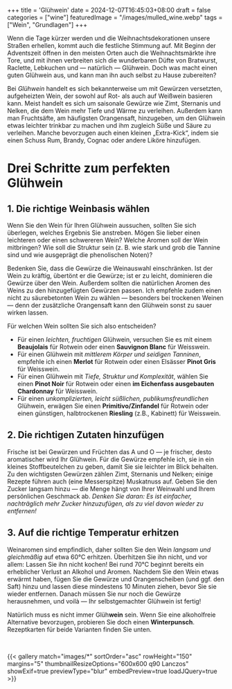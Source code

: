 +++
title = 'Glühwein'
date = 2024-12-07T16:45:03+08:00
draft = false
categories = ["wine"]
featuredImage = "/images/mulled_wine.webp"
tags = ["Wein", "Grundlagen"]
+++

Wenn die Tage kürzer werden und die Weihnachtsdekorationen unsere Straßen erhellen, kommt auch die festliche Stimmung auf. Mit Beginn der Adventszeit öffnen in den meisten Orten auch die Weihnachtsmärkte ihre Tore, und mit ihnen verbreiten sich die wunderbaren Düfte von Bratwurst, Raclette, Lebkuchen und — natürlich — Glühwein. Doch was macht einen guten Glühwein aus, und kann man ihn auch selbst zu Hause zubereiten?

Bei *Glühwein* handelt es sich bekannterweise um mit Gewürzen versetzten, aufgeheizten Wein, der sowohl auf Rot- als auch auf Weißwein basieren kann. Meist handelt es sich um saisonale Gewürze wie Zimt, Sternanis und Nelken, die dem Wein mehr Tiefe und Wärme zu verleihen. Außerdem kann man Fruchtsäfte, am häufigsten Orangensaft, hinzugeben, um den Glühwein etwas leichter trinkbar zu machen und ihm zugleich Süße und Säure zu verleihen. Manche bevorzugen auch einen kleinen „Extra-Kick“, indem sie einen Schuss Rum, Brandy, Cognac oder andere Liköre hinzufügen.

# Drei Schritte zum perfekten Glühwein
## 1. Die richtige Weinbasis wählen
Wenn Sie den Wein für Ihren Glühwein aussuchen, sollten Sie sich überlegen, welches Ergebnis Sie anstreben. Mögen Sie lieber einen leichteren oder einen schwereren Wein? Welche Aromen soll der Wein mitbringen? Wie soll die Struktur sein (z. B. wie stark und grob die Tannine sind und wie ausgeprägt die phenolischen Noten)?

Bedenken Sie, dass die Gewürze die Weinauswahl einschränken. Ist der Wein zu kräftig, übertönt er die Gewürze; ist er zu leicht, dominieren die Gewürze über den Wein. Außerdem sollten die natürlichen Aromen des Weins zu den hinzugefügten Gewürzen passen. Ich empfehle zudem einen nicht zu säurebetonten Wein zu wählen — besonders bei trockenen Weinen — denn der zusätzliche Orangensaft kann den Glühwein sonst zu sauer wirken lassen.

Für welchen Wein sollten Sie sich also entscheiden?

- Für einen *leichten, fruchtigen* Glühwein, versuchen Sie es mit einem **Beaujolais** für Rotwein oder einen **Sauvignon Blanc** für Weisswein.
- Für einen Glühwein mit *mittlerem Körper und seidigen Tanninen*, empfehle ich einen **Merlot** für Rotwein oder einen Elsässer **Pinot Gris** für Weisswein.
- Für einen Glühwein mit *Tiefe, Struktur und Komplexität*, wählen Sie einen **Pinot Noir** für Rotwein oder einen **im Eichenfass ausgebauten Chardonnay** für Weisswein.
- Für einen *unkomplizierten, leicht süßlichen, publikumsfreundlichen* Glühwein, erwägen Sie einen **Primitivo/Zinfandel** für Rotwein oder einen günstigen, halbtrockenen **Riesling** (z.B., Kabinett) für Weisswein.

## 2. Die richtigen Zutaten hinzufügen
Frische ist bei Gewürzen und Früchten das A und O — je frischer, desto aromatischer wird Ihr Glühwein. Für die Gewürze empfehle ich, sie in ein kleines Stoffbeutelchen zu geben, damit Sie sie leichter im Blick behalten. Zu den wichtigsten Gewürzen zählen Zimt, Sternanis und Nelken; einige Rezepte führen auch (eine Messerspitze) Muskatnuss auf. Geben Sie den Zucker langsam hinzu — die Menge hängt von Ihrer Weinwahl und Ihrem persönlichen Geschmack ab. *Denken Sie daran: Es ist einfacher, nachträglich mehr Zucker hinzuzufügen, als zu viel davon wieder zu entfernen!*

## 3. Auf die richtige Temperatur erhitzen
Weinaromen sind empfindlich, daher sollten Sie den Wein *langsam und gleichmäßig* auf etwa 60°C erhitzen. Überhitzen Sie ihn nicht, und vor allem: Lassen Sie ihn nicht kochen! Bei rund 70°C beginnt bereits ein erheblicher Verlust an Alkohol und Aromen. Nachdem Sie den Wein etwas erwärmt haben, fügen Sie die Gewürze und Orangenscheiben (und ggf. den Saft) hinzu und lassen diese mindestens 10 Minuten ziehen, bevor Sie sie wieder entfernen. Danach müssen Sie nur noch die Gewürze herausnehmen, und voilà — Ihr selbstgemachter Glühwein ist fertig!

Natürlich muss es nicht immer Glüh**wein** sein. Wenn Sie eine alkoholfreie Alternative bevorzugen, probieren Sie doch einen **Winterpunsch**. Rezeptkarten für beide Varianten finden Sie unten.

&nbsp;

{{< gallery match="images/*" sortOrder="asc" rowHeight="150" margins="5" thumbnailResizeOptions="600x600 q90 Lanczos" showExif=true previewType="blur" embedPreview=true loadJQuery=true >}}
